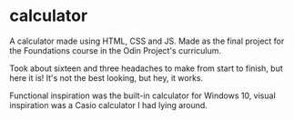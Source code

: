 # calculator

A calculator made using HTML, CSS and JS. Made as the final project for the Foundations course in the Odin Project's curriculum.

Took about sixteen and three headaches to make from start to finish, but here it is! It's not the best looking, but hey, it works.

Functional inspiration was the built-in calculator for Windows 10, visual inspiration was a Casio calculator I had lying around.
